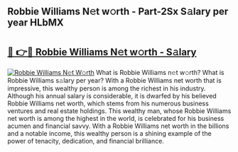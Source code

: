 ## Robbie Williams N𝚎t w𝚘rth - Part-2Sx S𝚊lary per year HLbMX

# <h2><a href="http://gc1wgh.nevu.top/?p=Robbie+Williams">🔗 👉🔴 Robbie Williams N𝚎t w𝚘rth - S𝚊lary</a></h2>

[![Robbie Williams N𝚎t W𝚘rth](https://i.imgur.com/Oavwk0R.jpeg)](http://gc1wgh.nevu.top/?p=Robbie+Williams)
What is Robbie Williams n𝚎t w𝚘rth? What is Robbie Williams s𝚊lary per year?
With a Robbie Williams net worth that is impressive, this wealthy person is among the richest in his industry. Although his annual salary is considerable, it is dwarfed by his believed Robbie Williams net worth, which stems from his numerous business ventures and real estate holdings. This wealthy man, whose Robbie Williams net worth is among the highest in the world, is celebrated for his business acumen and financial savvy. With a Robbie Williams net worth in the billions and a notable income, this wealthy person is a shining example of the power of tenacity, dedication, and financial brilliance.
